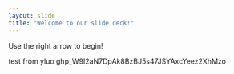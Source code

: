```yaml
---
layout: slide
title: "Welcome to our slide deck!"
---
```


Use the right arrow to begin!

test from yluo
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
